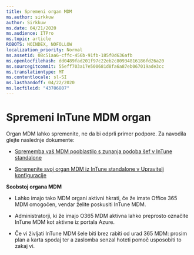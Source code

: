 ```yaml
---
title: Spremeni organ MDM
ms.author: sirkkuw
author: Sirkkuw
ms.date: 04/21/2020
ms.audience: ITPro
ms.topic: article
ROBOTS: NOINDEX, NOFOLLOW
localization_priority: Normal
ms.assetid: 08c51aa6-cffc-456b-91fb-185f0d636afb
ms.openlocfilehash: dd0489fad201f97c22eb2c80934816186fd26a20
ms.sourcegitcommit: 55eff703a17e500681d8fa6a87eb067019ade3cc
ms.translationtype: MT
ms.contentlocale: sl-SI
ms.lasthandoff: 04/22/2020
ms.locfileid: "43706807"
---
```

# <a name="change-intune-mdm-authority"></a>Spremeni InTune MDM organ

Organ MDM lahko spremenite, ne da bi odprli primer podpore. Za navodila glejte naslednje dokumente:
  
- [Sprememba vaš MDM pooblastilo s zunanja podoba šef v InTune standalone](https://docs.microsoft.com/configmgr/mdm/deploy-use/migrate-change-mdm-authority)
    
- [Spremenite svoj organ MDM iz InTune standalone v Upravitelj konfiguracije](https://docs.microsoft.com/configmgr/mdm/deploy-use/change-mdm-authority)
    
 **Soobstoj organa MDM**
  
- Lahko imajo tako MDM organi aktivni hkrati, če že imate Office 365 MDM omogočen, vendar želite poskusiti InTune MDM.
    
- Administratorji, ki že imajo O365 MDM aktivna lahko preprosto označite InTune MDM kot aktivne iz portala Azure.
    
- Če vi življati InTune MDM šele biti brez rabiti od urad 365 MDM: prosim plan a karta spodaj ter a zaslomba senzal hoteti pomoč usposobiti to zakaj vi.
    

